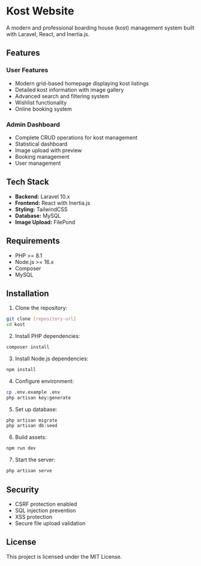 # Kost Website

A modern and professional boarding house (kost) management system built with Laravel, React, and Inertia.js.

## Features

### User Features
- Modern grid-based homepage displaying kost listings
- Detailed kost information with image gallery
- Advanced search and filtering system
- Wishlist functionality
- Online booking system

### Admin Dashboard
- Complete CRUD operations for kost management
- Statistical dashboard
- Image upload with preview
- Booking management
- User management

## Tech Stack

- **Backend:** Laravel 10.x
- **Frontend:** React with Inertia.js
- **Styling:** TailwindCSS
- **Database:** MySQL
- **Image Upload:** FilePond

## Requirements

- PHP >= 8.1
- Node.js >= 16.x
- Composer
- MySQL

## Installation

1. Clone the repository:
```bash
git clone [repository-url]
cd kost
```

2. Install PHP dependencies:
```bash
composer install
```

3. Install Node.js dependencies:
```bash
npm install
```

4. Configure environment:
```bash
cp .env.example .env
php artisan key:generate
```

5. Set up database:
```bash
php artisan migrate
php artisan db:seed
```

6. Build assets:
```bash
npm run dev
```

7. Start the server:
```bash
php artisan serve
```

## Security

- CSRF protection enabled
- SQL injection prevention
- XSS protection
- Secure file upload validation

## License

This project is licensed under the MIT License.